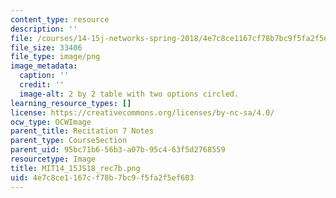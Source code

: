 ```yaml
---
content_type: resource
description: ''
file: /courses/14-15j-networks-spring-2018/4e7c8ce1167cf78b7bc9f5fa2f5ef603_MIT14_15JS18_rec7b.png
file_size: 33406
file_type: image/png
image_metadata:
  caption: ''
  credit: ''
  image-alt: 2 by 2 table with two options circled.
learning_resource_types: []
license: https://creativecommons.org/licenses/by-nc-sa/4.0/
ocw_type: OCWImage
parent_title: Recitation 7 Notes
parent_type: CourseSection
parent_uid: 95bc71b6-56b3-a07b-95c4-63f5d2768559
resourcetype: Image
title: MIT14_15JS18_rec7b.png
uid: 4e7c8ce1-167c-f78b-7bc9-f5fa2f5ef603
---
```

